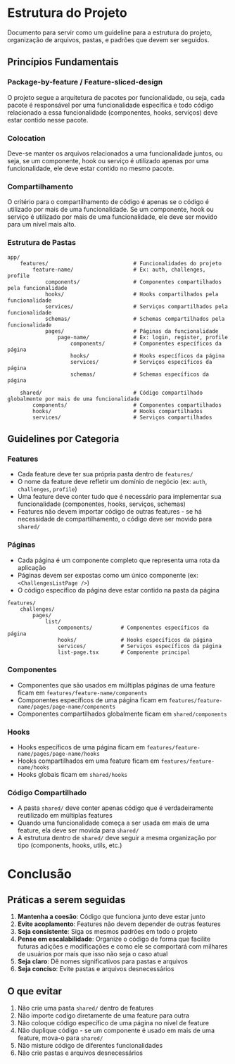 # Estrutura do Projeto

Documento para servir como um guideline para a estrutura do projeto, organização de arquivos, pastas, e padrões que devem ser seguidos.

## Princípios Fundamentais

### Package-by-feature / Feature-sliced-design

O projeto segue a arquitetura de pacotes por funcionalidade, ou seja, cada pacote é responsável por uma funcionalidade específica e todo código relacionado a essa funcionalidade (componentes, hooks, serviços) deve estar contido nesse pacote.

### Colocation

Deve-se manter os arquivos relacionados a uma funcionalidade juntos, ou seja, se um componente, hook ou serviço é utilizado apenas por uma funcionalidade, ele deve estar contido no mesmo pacote.

### Compartilhamento

O critério para o compartilhamento de código é apenas se o código é utilizado por mais de uma funcionalidade. Se um componente, hook ou serviço é utilizado por mais de uma funcionalidade, ele deve ser movido para um nível mais alto.

### Estrutura de Pastas

```
app/
    features/                           # Funcionalidades do projeto
        feature-name/                   # Ex: auth, challenges, profile
            components/                 # Componentes compartilhados pela funcionalidade
            hooks/                      # Hooks compartilhados pela funcionalidade
            services/                   # Serviços compartilhados pela funcionalidade
            schemas/                    # Schemas compartilhados pela funcionalidade
            pages/                      # Páginas da funcionalidade
                page-name/              # Ex: login, register, profile
                    components/         # Componentes específicos da página
                    hooks/              # Hooks específicos da página
                    services/           # Serviços específicos da página
                    schemas/            # Schemas específicos da página
    
    shared/                             # Código compartilhado globalmente por mais de uma funcionalidade
        components/                     # Componentes compartilhados
        hooks/                          # Hooks compartilhados
        services/                       # Serviços compartilhados
```

## Guidelines por Categoria

### Features

- Cada feature deve ter sua própria pasta dentro de `features/`
- O nome da feature deve refletir um domínio de negócio (ex: `auth`, `challenges`, `profile`)
- Uma feature deve conter tudo que é necessário para implementar sua funcionalidade (componentes, hooks, serviços, schemas)
- Features não devem importar código de outras features - se há necessidade de compartilhamento, o código deve ser movido para `shared/`

### Páginas

- Cada página é um componente completo que representa uma rota da aplicação
- Páginas devem ser expostas como um único componente (ex: `<ChallengesListPage />`)
- O código específico da página deve estar contido na pasta da página

```
features/
    challenges/
        pages/
            list/
                components/         # Componentes específicos da página
                hooks/              # Hooks específicos da página
                services/           # Serviços específicos da página
                list-page.tsx       # Componente principal
```

### Componentes

- Componentes que são usados em múltiplas páginas de uma feature ficam em `features/feature-name/components`
- Componentes específicos de uma página ficam em `features/feature-name/pages/page-name/components`
- Componentes compartilhados globalmente ficam em `shared/components`

### Hooks

- Hooks específicos de uma página ficam em `features/feature-name/pages/page-name/hooks`
- Hooks compartilhados em uma feature ficam em `features/feature-name/hooks`
- Hooks globais ficam em `shared/hooks`

### Código Compartilhado

- A pasta `shared/` deve conter apenas código que é verdadeiramente reutilizado em múltiplas features
- Quando uma funcionalidade começa a ser usada em mais de uma feature, ela deve ser movida para `shared/`
- A estrutura dentro de `shared/` deve seguir a mesma organização por tipo (components, hooks, utils, etc.)

# Conclusão

## Práticas a serem seguidas

1. **Mantenha a coesão**: Código que funciona junto deve estar junto
2. **Evite acoplamento**: Features não devem depender de outras features
3. **Seja consistente**: Siga os mesmos padrões em todo o projeto
4. **Pense em escalabilidade**: Organize o código de forma que facilite futuras adições e modificações e como ele se comportará com milhares de usuários por mais que isso não seja o caso atual
5. **Seja claro**: Dê nomes significativos para pastas e arquivos
6. **Seja conciso**: Evite pastas e arquivos desnecessários

## O que evitar

1. Não crie uma pasta `shared/` dentro de features
2. Não importe codigo diretamente de uma feature para outra
3. Não coloque código específico de uma página no nível de feature
4. Não duplique código - se um componente é usado em mais de uma feature, mova-o para `shared/`
5. Não misture código de diferentes funcionalidades
6. Não crie pastas e arquivos desnecessários
